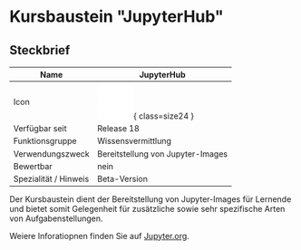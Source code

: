 # Kursbaustein "JupyterHub"


## Steckbrief

Name | JupyterHub
---------|----------
Icon | ![JupiterHub Icon](assets/course_element_jupyterhub_icon.png){ class=size24  }
Verfügbar seit | Release 18
Funktionsgruppe | Wissensvermittlung
Verwendungszweck | Bereitstellung von Jupyter-Images
Bewertbar | nein
Spezialität / Hinweis | Beta-Version


Der Kursbaustein dient der Bereitstellung von Jupyter-Images für Lernende und bietet somit Gelegenheit für zusätzliche sowie sehr spezifische Arten von Aufgabenstellungen.

Weiere Inforatiopnen finden Sie auf [Jupyter.org](https://jupyter.org/hub).
